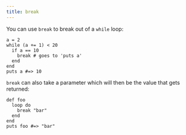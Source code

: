 ```yaml
---
title: break
---
```


You can use `break` to break out of a `while` loop:

```crystal
a = 2
while (a += 1) < 20
  if a == 10
    break # goes to 'puts a'
  end
end
puts a #=> 10
```

`break` can also take a parameter which will then be the value that gets returned:

```crystal
def foo
  loop do
    break "bar"
  end
end
puts foo #=> "bar"
```
